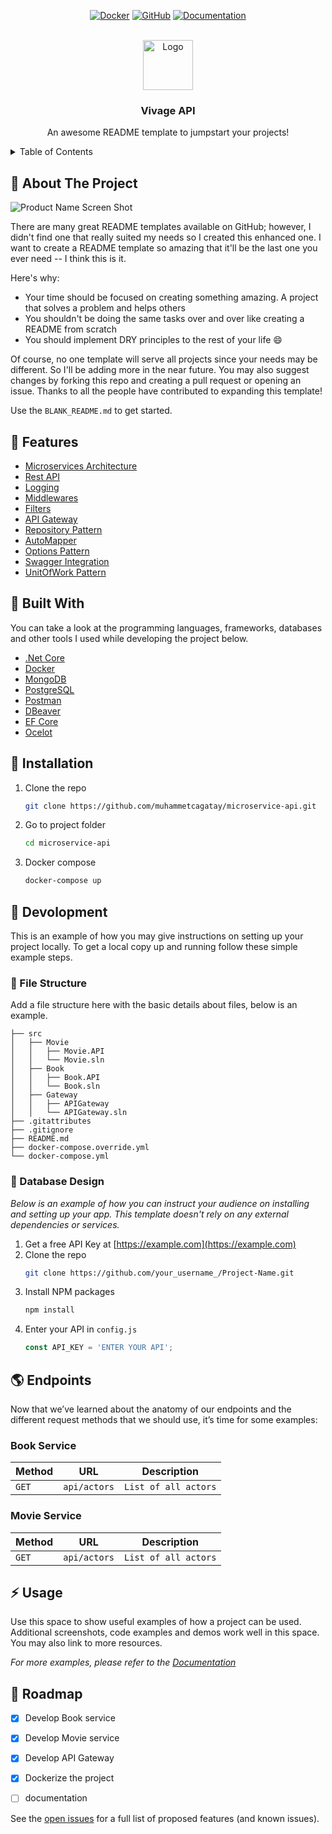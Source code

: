 
<div align="center">
  
[![Docker](https://img.shields.io/badge/Docker-available-green.svg?style=flat&logo=docker)](https://github.com/muhammetcagatay/microservice-api#electric_plug-installation)
[![GitHub](https://img.shields.io/github/license/emalderson/ThePhish)](https://github.com/emalderson/ThePhish/blob/master/LICENSE)
[![Documentation](https://img.shields.io/badge/Documentation-complete-green.svg?style=flat)](https://github.com/muhammetcagatay/microservice-api)
  
</div>


<!-- PROJECT LOGO -->
<br />
<div align="center">
  <a href="https://github.com/muhammetcagatay/VivaceAPI">
    <img src="https://www.ukeysoft.com/images/apple-music-icon.jpg" alt="Logo" width="80" height="80">
  </a>

  <h3 align="center">Vivage API</h3>

  <p align="center">
    An awesome README template to jumpstart your projects!
    <br />
    <!--
    <a href="https://github.com/othneildrew/Best-README-Template"><strong>Explore the docs »</strong></a>
    <br />
    <br />
    <a href="https://github.com/othneildrew/Best-README-Template">View Demo</a>
    ·
    <a href="https://github.com/othneildrew/Best-README-Template/issues">Report Bug</a>
    ·
    <a href="https://github.com/othneildrew/Best-README-Template/issues">Request Feature</a>
    -->
  </p>
</div>



<!-- TABLE OF CONTENTS -->
<details>
  <summary>Table of Contents</summary>
  <ol>
    <li><a href="#beginner-about-the-project">About The Project</a></li>
    <li><a href="#-features">Features</a></li>
    <li><a href="#hammer-built-with">Built With</a></li>
    <li><a href="#electric_plug-installation">Installation</a></li>
    <li>
      <a href="#wrench-devolopment">Devolopment</a>
      <ul>
        <li><a href="#file_folder-file-structure">File Structure</a></li>
        <li><a href="#nut_and_bolt-database-design">Database Design</a></li>
      </ul>
    </li>
    <li><a href="#earth_americas-endpoints">Endpoints</a></li>
    
  </ol>
</details>



<!-- ABOUT THE PROJECT -->
## :beginner: About The Project

![Product Name Screen Shot](https://kinsta.com/wp-content/uploads/2019/12/wordpress-rest-api-1024x512.jpg)

There are many great README templates available on GitHub; however, I didn't find one that really suited my needs so I created this enhanced one. I want to create a README template so amazing that it'll be the last one you ever need -- I think this is it.

Here's why:
* Your time should be focused on creating something amazing. A project that solves a problem and helps others
* You shouldn't be doing the same tasks over and over like creating a README from scratch
* You should implement DRY principles to the rest of your life :smile:

Of course, no one template will serve all projects since your needs may be different. So I'll be adding more in the near future. You may also suggest changes by forking this repo and creating a pull request or opening an issue. Thanks to all the people have contributed to expanding this template!

Use the `BLANK_README.md` to get started.

## 🎯 Features
-   [Microservices Architecture](https://github.com/muhammetcagatay/microservice-api/tree/master/src)
-   [Rest API](https://github.com/muhammetcagatay/microservice-api/tree/master/src/Movie/Movie.API)
-   [Logging](https://github.com/muhammetcagatay/microservice-api/blob/master/src/Movie/Movie.API/Logging/CustomLoggerFactory.cs)
-   [Middlewares](https://github.com/muhammetcagatay/microservice-api/tree/master/src/Movie/Movie.API/Middlewares)
-   [Filters](https://github.com/muhammetcagatay/microservice-api/blob/master/src/Book/Book.API/Filters/NotFoundFilter.cs)
-   [API Gateway](www.empty.com)
-   [Repository Pattern](https://github.com/muhammetcagatay/microservice-api/tree/master/src/Movie/Movie.API/Data)
-   [AutoMapper](https://github.com/muhammetcagatay/microservice-api/tree/master/src/Book/Book.API/Mapper)
-   [Options Pattern](https://github.com/muhammetcagatay/microservice-api/tree/master/src/Movie/Movie.API/Models/Settings)
-   [Swagger Integration](https://github.com/muhammetcagatay/microservice-api/blob/master/src/Book/Book.API/Program.cs)
-   [UnitOfWork Pattern](https://github.com/muhammetcagatay/microservice-api/tree/master/src/Book/Book.API/Data/UnitOfWorks)

## :hammer: Built With

You can take a look at the programming languages, frameworks, databases and other tools I used while developing the project below.

* [.Net Core](https://nextjs.org/)
* [Docker](https://reactjs.org/)
* [MongoDB](https://vuejs.org/)
* [PostgreSQL](https://angular.io/)
* [Postman](https://svelte.dev/)
* [DBeaver](https://laravel.com)
* [EF Core](https://getbootstrap.com)
* [Ocelot](https://getbootstrap.com)


## :electric_plug: Installation

1. Clone the repo
   ```sh
   git clone https://github.com/muhammetcagatay/microservice-api.git
   ```
2. Go to project folder
   ```sh
   cd microservice-api
   ```
3. Docker compose
   ```sh
   docker-compose up
   ```


<!-- GETTING STARTED -->
## :wrench: Devolopment

This is an example of how you may give instructions on setting up your project locally.
To get a local copy up and running follow these simple example steps.

### :file_folder: File Structure

Add a file structure here with the basic details about files, below is an example.

```
├── src
│   ├── Movie
│   │   ├── Movie.API
│   │   └── Movie.sln
│   ├── Book
│   │   ├── Book.API
│   │   └── Book.sln
│   ├── Gateway
│   │   ├── APIGateway
│   │   └── APIGateway.sln
├── .gitattributes
├── .gitignore
├── README.md
├── docker-compose.override.yml
└── docker-compose.yml
```



### :nut_and_bolt: Database Design

_Below is an example of how you can instruct your audience on installing and setting up your app. This template doesn't rely on any external dependencies or services._

1. Get a free API Key at [https://example.com](https://example.com)
2. Clone the repo
   ```sh
   git clone https://github.com/your_username_/Project-Name.git
   ```
3. Install NPM packages
   ```sh
   npm install
   ```
4. Enter your API in `config.js`
   ```js
   const API_KEY = 'ENTER YOUR API';
   ```
<!-- Endpoints -->
## :earth_americas: Endpoints
Now that we’ve learned about the anatomy of our endpoints and the different request methods that we should use, it’s time for some examples:

### Book Service

| Method | URL | Description |
| --- | --- | --- |
| `GET` | `api/actors` | `List of all actors` |

### Movie Service

| Method | URL | Description |
| --- | --- | --- |
| `GET` | `api/actors` | `List of all actors` |

<!-- USAGE EXAMPLES -->
## :zap: Usage

Use this space to show useful examples of how a project can be used. Additional screenshots, code examples and demos work well in this space. You may also link to more resources.

_For more examples, please refer to the [Documentation](https://example.com)_




<!-- ROADMAP -->
## :rocket: Roadmap

- [x] Develop Book service
- [x] Develop Movie service
- [x] Develop API Gateway
- [x] Dockerize the project
- [ ] documentation


See the [open issues](https://github.com/othneildrew/Best-README-Template/issues) for a full list of proposed features (and known issues).


<!-- MARKDOWN LINKS & IMAGES -->
<!-- https://www.markdownguide.org/basic-syntax/#reference-style-links -->
[contributors-shield]: https://img.shields.io/github/contributors/othneildrew/Best-README-Template.svg?style=for-the-badge
[contributors-url]: https://github.com/othneildrew/Best-README-Template/graphs/contributors
[forks-shield]: https://img.shields.io/github/forks/othneildrew/Best-README-Template.svg?style=for-the-badge
[forks-url]: https://github.com/othneildrew/Best-README-Template/network/members
[stars-shield]: https://img.shields.io/github/stars/othneildrew/Best-README-Template.svg?style=for-the-badge
[stars-url]: https://github.com/othneildrew/Best-README-Template/stargazers
[issues-shield]: https://img.shields.io/github/issues/othneildrew/Best-README-Template.svg?style=for-the-badge
[issues-url]: https://github.com/othneildrew/Best-README-Template/issues
[license-shield]: https://img.shields.io/github/license/othneildrew/Best-README-Template.svg?style=for-the-badge
[license-url]: https://github.com/othneildrew/Best-README-Template/blob/master/LICENSE.txt
[linkedin-shield]: https://img.shields.io/badge/-LinkedIn-black.svg?style=for-the-badge&logo=linkedin&colorB=555
[linkedin-url]: https://linkedin.com/in/othneildrew
[product-screenshot]: images/screenshot.png


